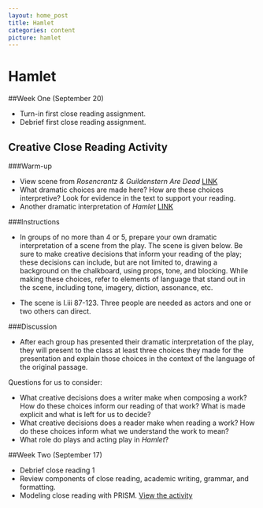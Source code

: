 ```yaml
---
layout: home_post
title: Hamlet
categories: content
picture: hamlet
---
```


# Hamlet
##Week One (September 20)

* Turn-in first close reading assignment.
* Debrief first close reading assignment.

## Creative Close Reading Activity

###Warm-up

* View scene from *Rosencrantz & Guildenstern Are Dead* [LINK](http://www.youtube.com/watch?v=ftd4AMPFk2I&feature=youtu.be&t=6m59s)
* What dramatic choices are made here? How are these choices interpretive? Look for evidence in the text to support your reading.
* Another dramatic interpretation of *Hamlet* [LINK](http://www.youtube.com/watch?v=EdTnlnJjSqE)

###Instructions

* In groups of no more than 4 or 5, prepare your own dramatic interpretation of a scene from the play. The scene is given below. Be sure to make creative decisions that inform your reading of the play; these decisions can include, but are not limited to, drawing a background on the chalkboard, using props, tone, and blocking. While making these choices, refer to elements of language that stand out in the scene, including tone, imagery, diction, assonance, etc.

* The scene is I.iii 87-123. Three people are needed as actors and one or two others can direct.

###Discussion

* After each group has presented their dramatic interpretation of the play, they will present to the class at least three choices they made for the presentation and explain those choices in the context of the language of the original passage.

Questions for us to consider:

* What creative decisions does a writer make when composing a work? How do these choices inform our reading of that work? What is made explicit and what is left for us to decide?
* What creative decisions does a reader make when reading a work? How do these choices inform what we understand the work to mean?
* What role do plays and acting play in *Hamlet*?

##Week Two (September 17)

* Debrief close reading 1
* Review components of close reading, academic writing, grammar, and formatting.
* Modeling close reading with PRISM. [View the activity](http://prism.scholarslab.org/prisms/36baea68-27a0-11e3-a9dc-46de1e0a6182/visualize?locale=en)